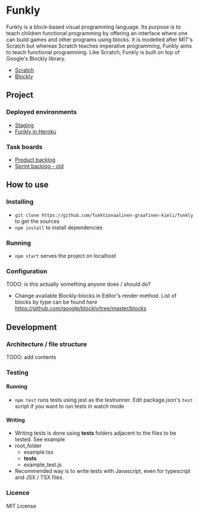 # Funkly

Funkly is a block-based visual programming language. Its purpose is to teach children functional programming by offering an interface where one can build games and other programs using blocks. It is modelled after MIT's Scratch but whereas Scratch teaches imperative programming, Funkly aims to teach functional programming. Like Scratch, Funkly is built on top of Google's Blockly library.

- [Scratch](http://scratch.mit.edu)
- [Blockly](https://developers.google.com/blockly)

## Project

### Deployed environments

- [Staging](http://staging-funkly.herokuapp.com/)
- [Funkly in Heroku](http://funkly.herokuapp.com/)

### Task boards

* [Product backlog](https://github.com/funktionaalinen-graafinen-kieli/backlogs/projects/1)
* [Sprint backlog - old](https://github.com/funktionaalinen-graafinen-kieli/backlogs/projects/3)

## How to use

### Installing 
- `git clone https://github.com/funktionaalinen-graafinen-kieli/funkly` to get the sources
- `npm install` to install dependencies

### Running

- `npm start` serves the project on localhost

### Configuration
TODO: is this actually something anyone does / should do?
- Change available Blockly-blocks in Editor's render method. List of blocks by type can be found _here_ https://github.com/google/blockly/tree/master/blocks

## Development

### Architecture / file structure

TODO: add contents

### Testing

#### Running
- `npm test` runs tests using jest as the testrunner. Edit package.json's `test` script if you want to run tests in watch mode

#### Writing

- Writing tests is done using __tests__ folders adjacent to the files to be tested. See example
- root_folder
    - example.tsx
    - __tests__
	- example_test.js
- Recommended way is to write tests with Javascript, even for typescript and JSX / TSX files.

### Licence
MIT License
